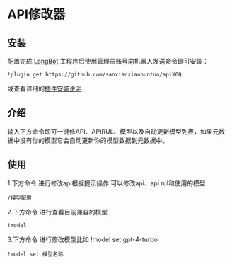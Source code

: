 # API修改器

<!--
## 插件开发者详阅

### 开始

此仓库是 LangBot 插件模板，您可以直接在 GitHub 仓库中点击右上角的 "Use this template" 以创建你的插件。  
接下来按照以下步骤修改模板代码：

#### 修改模板代码

- 修改此文档顶部插件名称信息
- 将此文档下方的`<插件发布仓库地址>`改为你的插件在 GitHub· 上的地址
- 补充下方的`使用`章节内容
- 修改`main.py`中的`@register`中的插件 名称、描述、版本、作者 等信息
- 修改`main.py`中的`MyPlugin`类名为你的插件类名
- 将插件所需依赖库写到`requirements.txt`中
- 根据[插件开发教程](https://docs.langbot.app/plugin/dev/tutor.html)编写插件代码
- 删除 README.md 中的注释内容


#### 发布插件

推荐将插件上传到 GitHub 代码仓库，以便用户通过下方方式安装。   
欢迎[提issue](https://github.com/RockChinQ/LangBot/issues/new?assignees=&labels=%E7%8B%AC%E7%AB%8B%E6%8F%92%E4%BB%B6&projects=&template=submit-plugin.yml&title=%5BPlugin%5D%3A+%E8%AF%B7%E6%B1%82%E7%99%BB%E8%AE%B0%E6%96%B0%E6%8F%92%E4%BB%B6)，将您的插件提交到[插件列表](https://github.com/stars/RockChinQ/lists/qchatgpt-%E6%8F%92%E4%BB%B6)

下方是给用户看的内容，按需修改
-->

## 安装

配置完成 [LangBot](https://github.com/RockChinQ/LangBot) 主程序后使用管理员账号向机器人发送命令即可安装：

```
!plugin get https://github.com/sanxianxiaohuntun/apiXGQ
```
或查看详细的[插件安装说明](https://docs.langbot.app/plugin/plugin-intro.html#%E6%8F%92%E4%BB%B6%E7%94%A8%E6%B3%95)

## 介绍

输入下方命令即可一键修API、APIRUL、模型以及自动更新模型列表，如果元数据中没有你的模型它会自动更新你的模型数据到元数据中。

## 使用
1.下方命令 进行修改api根据提示操作 可以修改api、api rul和使用的模型
```
/模型配置
```
2.下方命令 进行查看目前兼容的模型
```
!model
```
3.下方命令 进行修改模型比如 !model set gpt-4-turbo
```
!model set 模型名称
```
<!-- 插件开发者自行填写插件使用说明 -->
